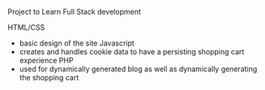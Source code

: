 Project to Learn Full Stack development

HTML/CSS
- basic design of the site
Javascript
- creates and handles cookie data to have a persisting shopping cart experience
PHP
- used for dynamically generated blog as well as dynamically generating the shopping cart
